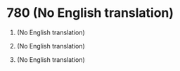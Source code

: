 # 780 (No English translation)

1.  (No English translation)

2.  (No English translation)

3.  (No English translation)

